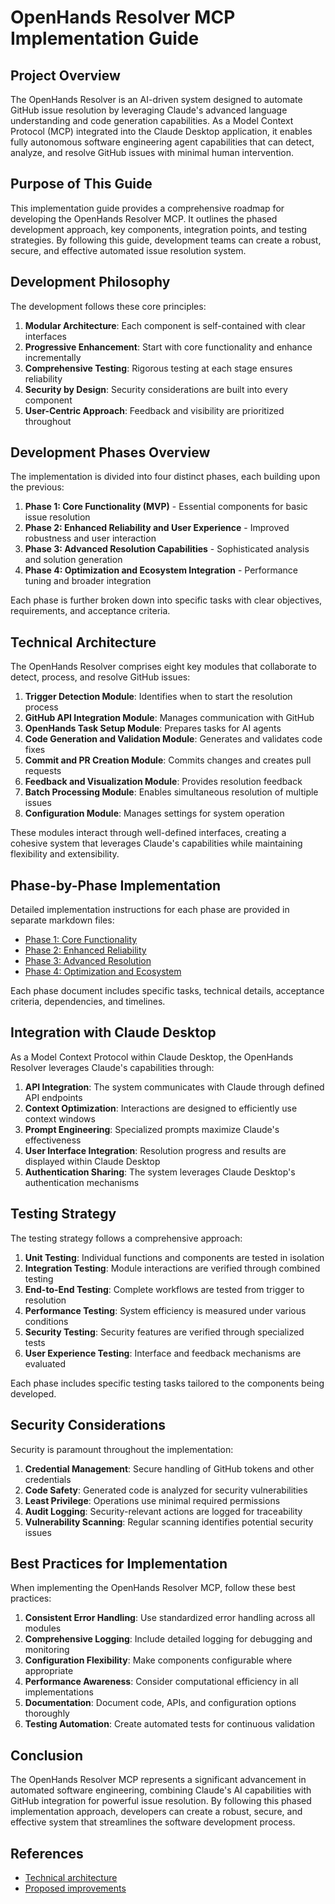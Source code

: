 # OpenHands Resolver MCP Implementation Guide

## Project Overview

The OpenHands Resolver is an AI-driven system designed to automate GitHub issue resolution by leveraging Claude's advanced language understanding and code generation capabilities. As a Model Context Protocol (MCP) integrated into the Claude Desktop application, it enables fully autonomous software engineering agent capabilities that can detect, analyze, and resolve GitHub issues with minimal human intervention.

## Purpose of This Guide

This implementation guide provides a comprehensive roadmap for developing the OpenHands Resolver MCP. It outlines the phased development approach, key components, integration points, and testing strategies. By following this guide, development teams can create a robust, secure, and effective automated issue resolution system.

## Development Philosophy

The development follows these core principles:

1. **Modular Architecture**: Each component is self-contained with clear interfaces
2. **Progressive Enhancement**: Start with core functionality and enhance incrementally
3. **Comprehensive Testing**: Rigorous testing at each stage ensures reliability
4. **Security by Design**: Security considerations are built into every component
5. **User-Centric Approach**: Feedback and visibility are prioritized throughout

## Development Phases Overview

The implementation is divided into four distinct phases, each building upon the previous:

1. **Phase 1: Core Functionality (MVP)** - Essential components for basic issue resolution
2. **Phase 2: Enhanced Reliability and User Experience** - Improved robustness and user interaction
3. **Phase 3: Advanced Resolution Capabilities** - Sophisticated analysis and solution generation
4. **Phase 4: Optimization and Ecosystem Integration** - Performance tuning and broader integration

Each phase is further broken down into specific tasks with clear objectives, requirements, and acceptance criteria.

## Technical Architecture

The OpenHands Resolver comprises eight key modules that collaborate to detect, process, and resolve GitHub issues:

1. **Trigger Detection Module**: Identifies when to start the resolution process
2. **GitHub API Integration Module**: Manages communication with GitHub
3. **OpenHands Task Setup Module**: Prepares tasks for AI agents
4. **Code Generation and Validation Module**: Generates and validates code fixes
5. **Commit and PR Creation Module**: Commits changes and creates pull requests
6. **Feedback and Visualization Module**: Provides resolution feedback
7. **Batch Processing Module**: Enables simultaneous resolution of multiple issues
8. **Configuration Module**: Manages settings for system operation

These modules interact through well-defined interfaces, creating a cohesive system that leverages Claude's capabilities while maintaining flexibility and extensibility.

## Phase-by-Phase Implementation

Detailed implementation instructions for each phase are provided in separate markdown files:

- [Phase 1: Core Functionality](./development_phases/Phase1_Core_Functionality.md)
- [Phase 2: Enhanced Reliability](./development_phases/Phase2_Enhanced_Reliability.md)
- [Phase 3: Advanced Resolution](./development_phases/Phase3_Advanced_Resolution.md)
- [Phase 4: Optimization and Ecosystem](./development_phases/Phase4_Optimization_Ecosystem.md)

Each phase document includes specific tasks, technical details, acceptance criteria, dependencies, and timelines.

## Integration with Claude Desktop

As a Model Context Protocol within Claude Desktop, the OpenHands Resolver leverages Claude's capabilities through:

1. **API Integration**: The system communicates with Claude through defined API endpoints
2. **Context Optimization**: Interactions are designed to efficiently use context windows
3. **Prompt Engineering**: Specialized prompts maximize Claude's effectiveness
4. **User Interface Integration**: Resolution progress and results are displayed within Claude Desktop
5. **Authentication Sharing**: The system leverages Claude Desktop's authentication mechanisms

## Testing Strategy

The testing strategy follows a comprehensive approach:

1. **Unit Testing**: Individual functions and components are tested in isolation
2. **Integration Testing**: Module interactions are verified through combined testing
3. **End-to-End Testing**: Complete workflows are tested from trigger to resolution
4. **Performance Testing**: System efficiency is measured under various conditions
5. **Security Testing**: Security features are verified through specialized tests
6. **User Experience Testing**: Interface and feedback mechanisms are evaluated

Each phase includes specific testing tasks tailored to the components being developed.

## Security Considerations

Security is paramount throughout the implementation:

1. **Credential Management**: Secure handling of GitHub tokens and other credentials
2. **Code Safety**: Generated code is analyzed for security vulnerabilities
3. **Least Privilege**: Operations use minimal required permissions
4. **Audit Logging**: Security-relevant actions are logged for traceability
5. **Vulnerability Scanning**: Regular scanning identifies potential security issues

## Best Practices for Implementation

When implementing the OpenHands Resolver MCP, follow these best practices:

1. **Consistent Error Handling**: Use standardized error handling across all modules
2. **Comprehensive Logging**: Include detailed logging for debugging and monitoring
3. **Configuration Flexibility**: Make components configurable where appropriate
4. **Performance Awareness**: Consider computational efficiency in all implementations
5. **Documentation**: Document code, APIs, and configuration options thoroughly
6. **Testing Automation**: Create automated tests for continuous validation

## Conclusion

The OpenHands Resolver MCP represents a significant advancement in automated software engineering, combining Claude's AI capabilities with GitHub integration for powerful issue resolution. By following this phased implementation approach, developers can create a robust, secure, and effective system that streamlines the software development process.

## References

- [Technical architecture](./Technical_architecture_of_OpenHands_Resolver.md)
- [Proposed improvements](./Proposed_Improvements.md)
